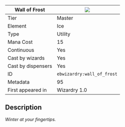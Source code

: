 | Wall of Frost |![](https://github.com/Electroblob77/Wizardry/blob/1.12.2/src/main/resources/assets/ebwizardry/textures/spells/ebwizardry:wall_of_frost.png)|
|---|---|
| Tier | Master |
| Element | Ice |
| Type | Utility |
| Mana Cost | 15 |
| Continuous | Yes |
| Cast by wizards | Yes |
| Cast by dispensers | Yes |
| ID | `ebwizardry:wall_of_frost` |
| Metadata | 95 |
| First appeared in | Wizardry 1.0 |
## Description
_Winter at your fingertips._